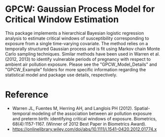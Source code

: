 # GPCW: Gaussian Process Model for Critical Window Estimation

This package implements a hierarchical Bayesian logistic regression analysis to estimate critical windows of susceptibility corresponding to exposure from a single time-varying covariate. The method relies on a temporally structured Gaussian process and is fit using Markov chain Monte Carlo sampling techniques. Similar methods have been used in Warren et al. (2012, 2013) to identify vulnerable periods of pregnancy with respect to ambient air pollution exposure. Please see the "GPCW_Model_Details" and "GPCW_Example" folders for more specific information regarding the statistical model and package use details, respectively.

# Reference
* Warren JL, Fuentes M, Herring AH, and Langlois PH (2012). Spatial-temporal modeling of the association between air pollution exposure and preterm birth: identifying critical windows of exposure. Biometrics, 68(4):1157-1167. (Winner of 2012 Best Paper in Biometrics Award).
* https://onlinelibrary.wiley.com/doi/abs/10.1111/j.1541-0420.2012.01774.x
